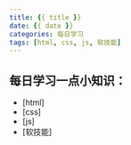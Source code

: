```yaml
---
title: {{ title }}
date: {{ date }}
categories: 每日学习
tags: [html, css, js, 软技能]
---
```


## 每日学习一点小知识：

- [html]
- [css]
- [js]
- [软技能]

<!-- more -->

## 